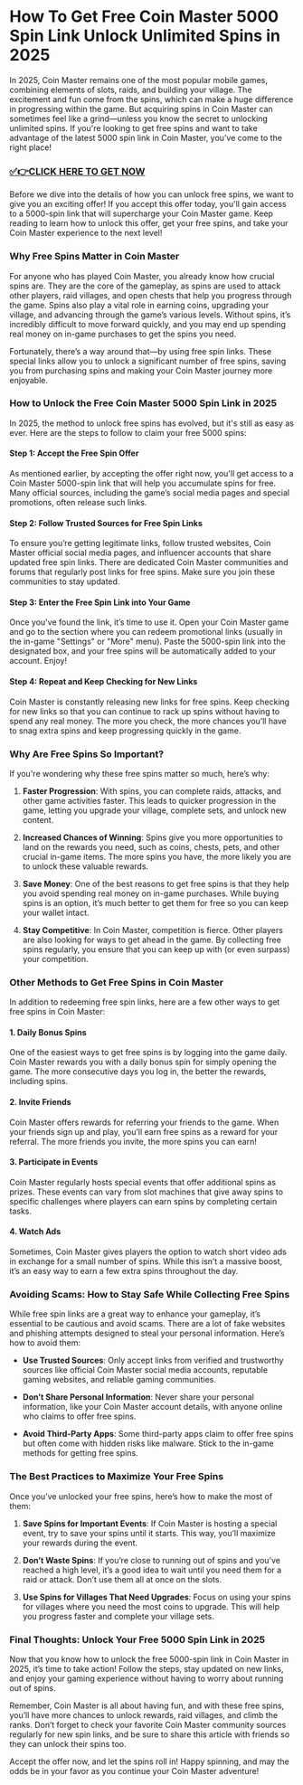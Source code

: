 # How To Get Free Coin Master 5000 Spin Link Unlock Unlimited Spins in 2025

In 2025, Coin Master remains one of the most popular mobile games, combining elements of slots, raids, and building your village. The excitement and fun come from the spins, which can make a huge difference in progressing within the game. But acquiring spins in Coin Master can sometimes feel like a grind—unless you know the secret to unlocking unlimited spins. If you're looking to get free spins and want to take advantage of the latest 5000 spin link in Coin Master, you’ve come to the right place!

### [✅👉CLICK HERE TO GET NOW](https://freerewards.xyz/coin/master/)

Before we dive into the details of how you can unlock free spins, we want to give you an exciting offer! If you accept this offer today, you'll gain access to a 5000-spin link that will supercharge your Coin Master game. Keep reading to learn how to unlock this offer, get your free spins, and take your Coin Master experience to the next level!

### Why Free Spins Matter in Coin Master

For anyone who has played Coin Master, you already know how crucial spins are. They are the core of the gameplay, as spins are used to attack other players, raid villages, and open chests that help you progress through the game. Spins also play a vital role in earning coins, upgrading your village, and advancing through the game’s various levels. Without spins, it’s incredibly difficult to move forward quickly, and you may end up spending real money on in-game purchases to get the spins you need.

Fortunately, there’s a way around that—by using free spin links. These special links allow you to unlock a significant number of free spins, saving you from purchasing spins and making your Coin Master journey more enjoyable.

### How to Unlock the Free Coin Master 5000 Spin Link in 2025

In 2025, the method to unlock free spins has evolved, but it's still as easy as ever. Here are the steps to follow to claim your free 5000 spins:

#### Step 1: Accept the Free Spin Offer

As mentioned earlier, by accepting the offer right now, you'll get access to a Coin Master 5000-spin link that will help you accumulate spins for free. Many official sources, including the game’s social media pages and special promotions, often release such links.

#### Step 2: Follow Trusted Sources for Free Spin Links

To ensure you’re getting legitimate links, follow trusted websites, Coin Master official social media pages, and influencer accounts that share updated free spin links. There are dedicated Coin Master communities and forums that regularly post links for free spins. Make sure you join these communities to stay updated.

#### Step 3: Enter the Free Spin Link into Your Game

Once you've found the link, it’s time to use it. Open your Coin Master game and go to the section where you can redeem promotional links (usually in the in-game "Settings" or "More" menu). Paste the 5000-spin link into the designated box, and your free spins will be automatically added to your account. Enjoy!

#### Step 4: Repeat and Keep Checking for New Links

Coin Master is constantly releasing new links for free spins. Keep checking for new links so that you can continue to rack up spins without having to spend any real money. The more you check, the more chances you’ll have to snag extra spins and keep progressing quickly in the game.

### Why Are Free Spins So Important?

If you're wondering why these free spins matter so much, here’s why:

1. **Faster Progression**: With spins, you can complete raids, attacks, and other game activities faster. This leads to quicker progression in the game, letting you upgrade your village, complete sets, and unlock new content.

2. **Increased Chances of Winning**: Spins give you more opportunities to land on the rewards you need, such as coins, chests, pets, and other crucial in-game items. The more spins you have, the more likely you are to unlock these valuable rewards.

3. **Save Money**: One of the best reasons to get free spins is that they help you avoid spending real money on in-game purchases. While buying spins is an option, it’s much better to get them for free so you can keep your wallet intact.

4. **Stay Competitive**: In Coin Master, competition is fierce. Other players are also looking for ways to get ahead in the game. By collecting free spins regularly, you ensure that you can keep up with (or even surpass) your competition.

### Other Methods to Get Free Spins in Coin Master

In addition to redeeming free spin links, here are a few other ways to get free spins in Coin Master:

#### 1. **Daily Bonus Spins**

One of the easiest ways to get free spins is by logging into the game daily. Coin Master rewards you with a daily bonus spin for simply opening the game. The more consecutive days you log in, the better the rewards, including spins.

#### 2. **Invite Friends**

Coin Master offers rewards for referring your friends to the game. When your friends sign up and play, you’ll earn free spins as a reward for your referral. The more friends you invite, the more spins you can earn!

#### 3. **Participate in Events**

Coin Master regularly hosts special events that offer additional spins as prizes. These events can vary from slot machines that give away spins to specific challenges where players can earn spins by completing certain tasks.

#### 4. **Watch Ads**

Sometimes, Coin Master gives players the option to watch short video ads in exchange for a small number of spins. While this isn’t a massive boost, it’s an easy way to earn a few extra spins throughout the day.

### Avoiding Scams: How to Stay Safe While Collecting Free Spins

While free spin links are a great way to enhance your gameplay, it’s essential to be cautious and avoid scams. There are a lot of fake websites and phishing attempts designed to steal your personal information. Here’s how to avoid them:

- **Use Trusted Sources**: Only accept links from verified and trustworthy sources like official Coin Master social media accounts, reputable gaming websites, and reliable gaming communities.
  
- **Don’t Share Personal Information**: Never share your personal information, like your Coin Master account details, with anyone online who claims to offer free spins.

- **Avoid Third-Party Apps**: Some third-party apps claim to offer free spins but often come with hidden risks like malware. Stick to the in-game methods for getting free spins.

### The Best Practices to Maximize Your Free Spins

Once you’ve unlocked your free spins, here’s how to make the most of them:

1. **Save Spins for Important Events**: If Coin Master is hosting a special event, try to save your spins until it starts. This way, you’ll maximize your rewards during the event.
  
2. **Don’t Waste Spins**: If you’re close to running out of spins and you’ve reached a high level, it’s a good idea to wait until you need them for a raid or attack. Don’t use them all at once on the slots.

3. **Use Spins for Villages That Need Upgrades**: Focus on using your spins for villages where you need the most coins to upgrade. This will help you progress faster and complete your village sets.

### Final Thoughts: Unlock Your Free 5000 Spin Link in 2025

Now that you know how to unlock the free 5000-spin link in Coin Master in 2025, it’s time to take action! Follow the steps, stay updated on new links, and enjoy your gaming experience without having to worry about running out of spins.

Remember, Coin Master is all about having fun, and with these free spins, you’ll have more chances to unlock rewards, raid villages, and climb the ranks. Don’t forget to check your favorite Coin Master community sources regularly for new spin links, and be sure to share this article with friends so they can unlock their spins too.

Accept the offer now, and let the spins roll in! Happy spinning, and may the odds be in your favor as you continue your Coin Master adventure!
